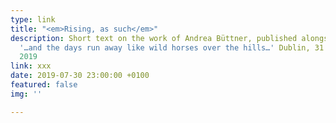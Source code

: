 ```yaml
---
type: link
title: "<em>Rising, as such</em>"
description: Short text on the work of Andrea Büttner, published alongside the exhibition
  '…and the days run away like wild horses over the hills…' Dublin, 31 July – 31 August
  2019
link: xxx
date: 2019-07-30 23:00:00 +0100
featured: false
img: ''

---
```


